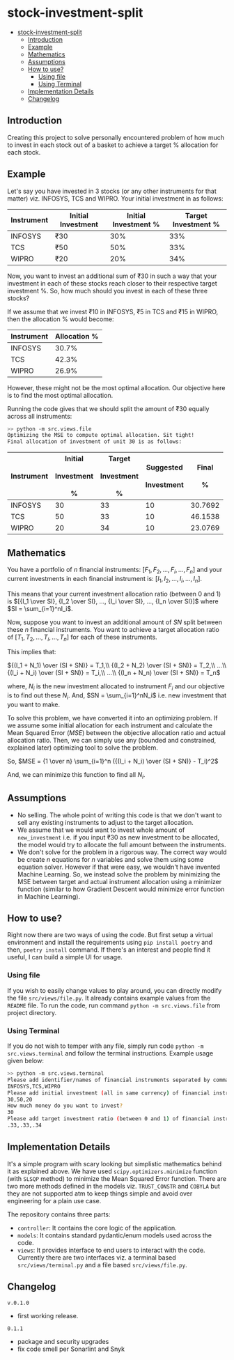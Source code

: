 
# stock-investment-split

- [stock-investment-split](#stock-investment-split)
  - [Introduction](#introduction)
  - [Example](#example)
  - [Mathematics](#mathematics)
  - [Assumptions](#assumptions)
  - [How to use?](#how-to-use)
    - [Using file](#using-file)
    - [Using Terminal](#using-terminal)
  - [Implementation Details](#implementation-details)
  - [Changelog](#changelog)

## Introduction

Creating this project to solve personally encountered problem of how much to invest in
each stock out of a basket to achieve a target % allocation for each stock.

## Example

Let's say you have invested in 3 stocks (or any other instruments for that matter) viz.
INFOSYS, TCS and WIPRO. Your initial investment in as follows:

| Instrument | Initial Investment | Initial Investment % | Target Investment % |
|------------|--------------------|--------------------------|-------------------------|
| INFOSYS    | ₹30                 | 30%                      | 33%                     |
| TCS        | ₹50                 | 50%                      | 33%                     |
| WIPRO      | ₹20                 | 20%                      | 34%                     |

Now, you want to invest an additional sum of $₹30$ in such a way that your investment in
each of these stocks reach closer to their respective target investment %. So, how
much should you invest in each of these three stocks?

If we assume that we invest $₹10$ in INFOSYS, $₹5$ in TCS and $₹15$ in WIPRO, then the
allocation % would become:

| Instrument | Allocation % |
|------------|------------------|
| INFOSYS    | 30.7%            |
| TCS        | 42.3%            |
| WIPRO      | 26.9%            |

However, these might not be the most optimal allocation. Our objective here is to find
the most optimal allocation.

Running the code gives that we should split the amount of $₹30$ equally across all
instruments:

```bash
>> python -m src.views.file
Optimizing the MSE to compute optimal allocation. Sit tight!
Final allocation of investment of unit 30 is as follows:
```

| Instrument | Initial<br> <br>Investment<br> <br>% | Target<br> <br>Investment<br> <br>% | Suggested<br> <br>Investment | Final<br> <br>% |
|------------|--------------------------------------|-------------------------------------|------------------------------|-----------------|
| INFOSYS    | 30                                   | 33                                  | 10                           | 30.7692         |
| TCS        | 50                                   | 33                                  | 10                           | 46.1538         |
| WIPRO      | 20                                   | 34                                  | 10                           | 23.0769         |

## Mathematics

You have a portfolio of $n$ financial instruments: $[F_1, F_2,
..., F_i, ..., F_n]$ and your current investments in each
financial instrument is: $[I_1, I_2,..., I_i, ..., I_n]$.

This means that your current investment allocation ratio (between $0$ and $1$) is $[{I_1
\over SI}, {I_2 \over SI}, ..., {I_i \over SI}, ..., {I_n \over SI}]$ where $SI =
\sum_{i=1}^nI_i$.

Now, suppose you want to invest an additional amount of $SN$ split between these $n$
financial instruments. You want to achieve a target allocation ratio of $[T_1, T_2,
..., T_i, ..., T_n]$ for each of
these instruments.

This implies that:

${(I_1 + N_1) \over (SI + SN)} = T_1,\\ {(I_2 + N_2) \over (SI + SN)} = T_2,\\ ...\\
{(I_i + N_i) \over (SI + SN)} = T_i,\\ ...\\ {(I_n + N_n) \over (SI + SN)} = T_n$

where, $N_i$ is the new investment allocated to instrument $F_i$ and our objective is to
find out these $N_i$. And, $SN = \sum_{i=1}^nN_i$ i.e. new investment that you want to
make.

To solve this problem, we have converted it into an optimizing problem. If we assume
some initial allocation for each instrument and calculate the Mean Squared Error ($MSE$)
between the objective allocation ratio and actual allocation ratio. Then, we can simply
use any (bounded and constrained, explained later) optimizing tool to solve the problem.

So,
$MSE = {1 \over n} \sum_{i=1}^n ({(I_i + N_i) \over (SI + SN)} - T_i)^2$

And, we can minimize this function to find all $N_i$.

## Assumptions

- No selling. The whole point of writing this code is that we don't want to sell any
  existing instruments to adjust to the target allocation.
- We assume that we would want to invest whole amount of `new_investment` i.e. if you
  input $₹30$ as new investment to be allocated, the model would try to allocate the
  full amount between the instruments.
- We don't solve for the problem in a rigorous way. The correct way would be create $n$
  equations for $n$ variables and solve them using some equation solver. However if that
  were easy, we wouldn't have invented Machine Learning. So, we instead solve the
  problem by minimizing the MSE between target and actual instrument allocation using a
  minimizer function (similar to how Gradient Descent would minimize error function in
  Machine Learning).

## How to use?

Right now there are two ways of using the code. But first setup a virtual environment
and install the requirements using `pip install poetry` and then, `poetry install`
command. If there's an interest and people find it useful, I can build a simple UI for
usage.

### Using file

If you wish to easily change values to play around, you can directly modify the file
`src/views/file.py`. It already contains example values from the `README` file. To run
the code, run command `python -m src.views.file` from project directory.

### Using Terminal

If you do not wish to temper with any file, simply run code `python -m
src.views.terminal` and follow the terminal instructions. Example usage given below:

```bash
>> python -m src.views.terminal
Please add identifier/names of financial instruments separated by comma(,)
INFOSYS,TCS,WIPRO
Please add initial investment (all in same currency) of financial instruments separated by comma(,)
30,50,20
How much money do you want to invest?
30
Please add target investment ratio (between 0 and 1) of financial instruments separated by comma(,)
.33,.33,.34
```

## Implementation Details

It's a simple program with scary looking but simplistic mathematics behind it as
explained above. We have used `scipy.optimizers.minimize` function (with `SLSQP` method)
to minimize the Mean Squared Error function. There are two more methods defined in the
models viz. `TRUST_CONSTR` and `COBYLA` but they are not supported atm to keep things
simple and avoid over engineering for a plain use case.

The repository contains three parts:

- `controller`: It contains the core logic of the application.
- `models`: It contains standard pydantic/enum models used across the code.
- `views`: It provides interface to end users to interact with the code. Currently there
  are two interfaces viz. a terminal based `src/views/terminal.py` and a file based
  `src/views/file.py`.

## Changelog

`v.0.1.0`

- first working release.

`0.1.1`

- package and security upgrades
- fix code smell per Sonarlint and Snyk
